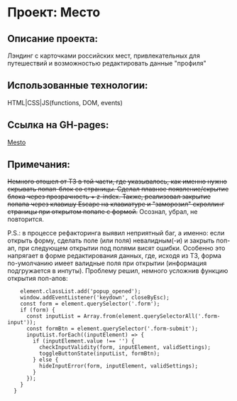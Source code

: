 # Проект: Место

## Описание проекта:

Лэндинг с карточками российских мест, привлекательных для путешествий и возможностью редактировать данные "профиля"

## Использованные технологии:

HTML|CSS|JS(functions, DOM, events)

## Ссылка на GH-pages:

 [Mesto](https://pyhbl4.github.io/mesto/)


## Примечания:

~~Немного отошел от ТЗ в той части, где указывалось, как именно нужно скрывать попап-блок со страницы. Сделал плавное появление/скрытие блока через прозрачность + z-index. Также, реализовал закрытие попапа через клавишу Escape на клавиатуре и "заморозил" скроллинг страницы при открытом попапе с формой.~~
Осознал, убрал, не повторится.

P.S.: в процессе рефакторинга выявил неприятный баг, а именно: если открыть форму, сделать поле (или поля) невалидным(-и) и закрыть поп-ап, при следующем открытии под полями висят ошибки. Особенно это напрягает в форме редактирования данных, где, исходя из ТЗ, форма по-умолчанию имеет валидные поля при открытии (информация подгружается в инпуты). Проблему решил, немного усложнив функцию открытия поп-апов:
```function openPopup(element) {
    element.classList.add('popup_opened');
    window.addEventListener('keydown', closeByEsc);
    const form = element.querySelector('.form');
    if (form) {
      const inputList = Array.from(element.querySelectorAll('.form-input'));
      const formBtn = element.querySelector('.form-submit');
      inputList.forEach((inputElement) => {
        if (inputElement.value !== '') {
          checkInputValidity(form, inputElement, validSettings);
          toggleButtonState(inputList, formBtn);
        } else {
          hideInputError(form, inputElement, validSettings);
        }
      });
    }
  }
```